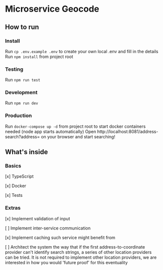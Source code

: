 # Microservice Geocode

## How to run

### Install
Run `cp .env.example .env` to create your own local .env and fill in the details
Run `npm install` from project root

### Testing
Run `npm run test`

### Development
Run `npm run dev`

### Production
Run `docker-compose up -d` from project root to start docker containers needed (node app starts automatically)
Open http://localhost:8081/address-search?address= on your browser and start searching!

## What's inside

### Basics

[x] TypeScript

[x] Docker

[x] Tests

### Extras

[x] Implement validation of input

[ ] Implement inter-service communication

[x] Implement caching such service might benefit from

[ ] Architect the system the way that if the first address-to-coordinate provider can't identify search strings, a series of other location providers can be tried. It is not required to implement other location providers, we are interested in how you would 'future proof' for this eventuality
